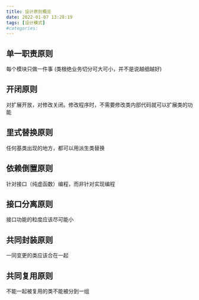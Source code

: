 ```yaml
---
title: 设计原则概览
date: 2022-01-07 13:28:19
tags: [设计模式]
#categories: 
---
```


## 单一职责原则

每个模块只做一件事 (类根绝业务切分可大可小，并不是说越细越好)

## 开闭原则

对扩展开放，对修改关闭。修改程序时，不需要修改类内部代码就可以扩展类的功能

## 里式替换原则

任何基类出现的地方，都可以用派生类替换

## 依赖倒置原则

针对接口（纯虚函数）编程，而非针对实现编程

## 接口分离原则

接口功能的粒度应该尽可能小

## 共同封装原则

一同变更的类应该合在一起

## 共同复用原则

不能一起被复用的类不能被分到一组
